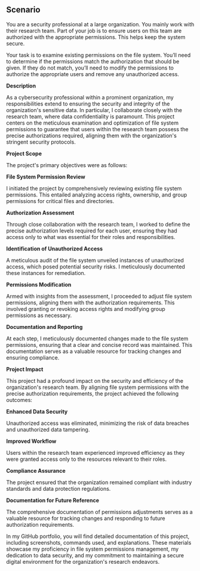 ## Scenario

You are a security professional at a large organization. You mainly work with their research team. Part of your job is to ensure users on this team are authorized with the appropriate permissions. This helps keep the system secure. 

Your task is to examine existing permissions on the file system. You’ll need to determine if the permissions match the authorization that should be given. If they do not match, you’ll need to modify the permissions to authorize the appropriate users and remove any unauthorized access.

**Description**

As a cybersecurity professional within a prominent organization, my responsibilities extend to ensuring the security and integrity of the organization's sensitive data. In particular, I collaborate closely with the research team, where data confidentiality is paramount. This project centers on the meticulous examination and optimization of file system permissions to guarantee that users within the research team possess the precise authorizations required, aligning them with the organization's stringent security protocols.

**Project Scope**

The project's primary objectives were as follows:

**File System Permission Review** 

I initiated the project by comprehensively reviewing existing file system permissions. This entailed analyzing access rights, ownership, and group permissions for critical files and directories.

**Authorization Assessment** 

Through close collaboration with the research team, I worked to define the precise authorization levels required for each user, ensuring they had access only to what was essential for their roles and responsibilities.

**Identification of Unauthorized Access** 

A meticulous audit of the file system unveiled instances of unauthorized access, which posed potential security risks. I meticulously documented these instances for remediation.

**Permissions Modification** 

Armed with insights from the assessment, I proceeded to adjust file system permissions, aligning them with the authorization requirements. This involved granting or revoking access rights and modifying group permissions as necessary.

**Documentation and Reporting** 

At each step, I meticulously documented changes made to the file system permissions, ensuring that a clear and concise record was maintained. This documentation serves as a valuable resource for tracking changes and ensuring compliance.

**Project Impact**

This project had a profound impact on the security and efficiency of the organization's research team. By aligning file system permissions with the precise authorization requirements, the project achieved the following outcomes:

**Enhanced Data Security** 

Unauthorized access was eliminated, minimizing the risk of data breaches and unauthorized data tampering.

**Improved Workflow** 

Users within the research team experienced improved efficiency as they were granted access only to the resources relevant to their roles.

**Compliance Assurance** 

The project ensured that the organization remained compliant with industry standards and data protection regulations.

**Documentation for Future Reference** 

The comprehensive documentation of permissions adjustments serves as a valuable resource for tracking changes and responding to future authorization requirements.

  In my GitHub portfolio, you will find detailed documentation of this project, including screenshots, commands used, and explanations. These materials showcase my proficiency in file system permissions management, my dedication to data security, and my commitment to maintaining a secure digital environment for the organization's research endeavors.
